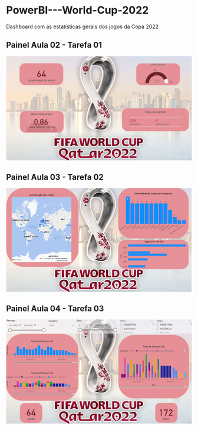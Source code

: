 # PowerBI---World-Cup-2022
Dashboard com as estatísticas gerais dos jogos da Copa 2022

## Painel Aula 02 - Tarefa 01
![Dashboard](https://github.com/celsobrf/PowerBI---World-Cup-2022/blob/main/Tarefa01.png?raw=true)

## Painel Aula 03 - Tarefa 02
![Dashboard](https://github.com/celsobrf/PowerBI---World-Cup-2022/blob/main/Tarefa02.png?raw=true)


## Painel Aula 04 - Tarefa 03
![Dashboard](https://github.com/celsobrf/PowerBI---World-Cup-2022/blob/main/Tarefa03.png?raw=true)
